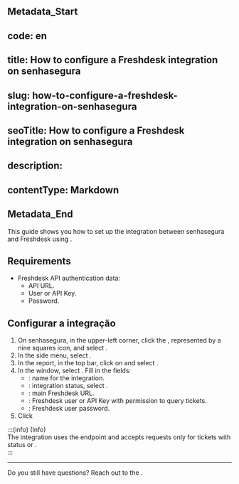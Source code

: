 ## Metadata_Start 
## code: en
## title: How to configure a Freshdesk integration on senhasegura 
## slug: how-to-configure-a-freshdesk-integration-on-senhasegura 
## seoTitle: How to configure a Freshdesk integration on senhasegura 
## description:  
## contentType: Markdown 
## Metadata_End
This guide shows you how to set up the integration between senhasegura and Freshdesk using .

## Requirements

* Freshdesk API authentication data:  
  * API URL.  
  * User or API Key.  
  * Password.

## Configurar a integração

1. On senhasegura, in the upper-left corner, click the , represented by a nine squares icon, and select .  
2. In the side menu, select .  
3. In the  report, in the top bar, click on  and select .  
4. In the  window, select . Fill in the fields:  
   * : name for the integration.  
   * : integration status, select .  
   * : main Freshdesk URL.  
   * : Freshdesk user or API Key with permission to query tickets.  
   * : Freshdesk user password.  
5. Click 

:::(info) (Info)  
The integration uses the endpoint  and accepts requests only for tickets with status  or .  
:::

---

Do you still have questions? Reach out to the .